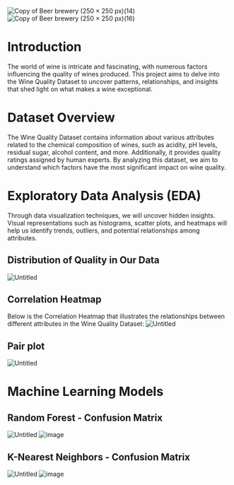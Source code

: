 
![Copy of Beer   brewery (250 × 250 px)(14)](https://github.com/joeyhdz/Wine-Quality/assets/81498617/1ef9fc7e-6c9f-411c-9684-10e3bd3ba4d6)
![Copy of Beer   brewery (250 × 250 px)(16)](https://github.com/joeyhdz/Wine-Quality/assets/81498617/5efc2d3a-db4d-4230-a0c0-91ed346311b2)



# Introduction
The world of wine is intricate and fascinating, with numerous factors influencing the quality of wines produced. This project aims to delve into the Wine Quality Dataset to uncover patterns, relationships, and insights that shed light on what makes a wine exceptional.

# Dataset Overview
The Wine Quality Dataset contains information about various attributes related to the chemical composition of wines, such as acidity, pH levels, residual sugar, alcohol content, and more. Additionally, it provides quality ratings assigned by human experts. By analyzing this dataset, we aim to understand which factors have the most significant impact on wine quality.

# Exploratory Data Analysis (EDA)
Through data visualization techniques, we will uncover hidden insights. Visual representations such as histograms, scatter plots, and heatmaps will help us identify trends, outliers, and potential relationships among attributes.

## Distribution of Quality in Our Data
![Untitled](https://github.com/joeyhdz/Wine-Quality/assets/81498617/b4b6e2aa-ec1e-4aab-9cd9-19e6a543cf4a)


## Correlation Heatmap
Below is the Correlation Heatmap that illustrates the relationships between different attributes in the Wine Quality Dataset:
![Untitled](https://github.com/joeyhdz/Wine-Quality/assets/81498617/6581f6dc-96e8-4ce6-99bc-b64b74b98f98)

## Pair plot
![Untitled](https://github.com/joeyhdz/Wine-Quality/assets/81498617/fe324199-5350-4460-973e-3f492219c917)


# Machine Learning Models

## Random Forest - Confusion Matrix 
![Untitled](https://github.com/joeyhdz/Wine-Quality/assets/81498617/e33e342f-352a-403a-b59e-fdf763d0ab96)
![image](https://github.com/joeyhdz/Wine-Quality/assets/81498617/26b691e6-5c24-4d6e-8385-9fd0df307679)


## K-Nearest Neighbors - Confusion Matrix 
![Untitled](https://github.com/joeyhdz/Wine-Quality/assets/81498617/8b302a22-fd2c-48ec-a9eb-f6c1059c31c5)
![image](https://github.com/joeyhdz/Wine-Quality/assets/81498617/30eaf284-7410-45bd-b8b4-38d2d933f445)
